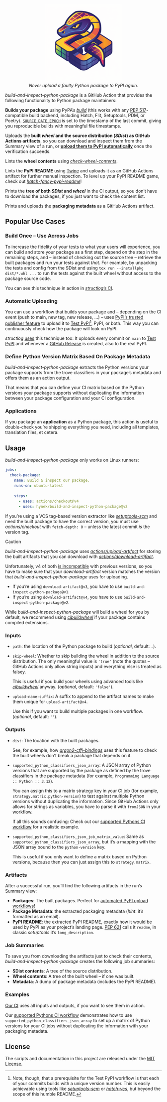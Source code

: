 <p align="center">
  <img alt="build-and-inspect-python-package logo" width="250" src=".github/logo.png" />
  <br/>
  <em>Never upload a faulty Python package to PyPI again.</em>
</p>

*build-and-inspect-python-package* is a GitHub Action that provides the following functionality to Python package maintainers:

**Builds your package** using PyPA’s [*build*](https://pypi.org/project/build/) (this works with any [PEP 517](https://peps.python.org/pep-0517/)-compatible build backend, including Hatch, Flit, Setuptools, PDM, or Poetry).
[`SOURCE_DATE_EPOCH`](https://reproducible-builds.org/specs/source-date-epoch/) is set to the timestamp of the last commit, giving you reproducible builds with meaningful file timestamps.

Uploads the **built *wheel* and the source distribution (*SDist*) as GitHub Actions artifacts**, so you can download and inspect them from the Summary view of a run, or [**upload them to PyPI automatically**][automated] once the verification succeeds.

Lints the **wheel contents** using [*check-wheel-contents*](https://pypi.org/project/check-wheel-contents/).

Lints the **PyPI README** using [Twine](https://pypi.org/project/twine/) and uploads it as an GitHub Actions artifact for further manual inspection.
To level up your PyPI README game, check out [*hatch-fancy-pypi-readme*](https://github.com/hynek/hatch-fancy-pypi-readme)!

Prints the **tree of both *SDist* and *wheel*** in the CI output, so you don’t have to download the packages, if you just want to check the content list.

Prints and uploads the **packaging metadata** as a GitHub Actions artifact.


## Popular Use Cases

### Build Once – Use Across Jobs

To increase the fidelity of your tests to what your users will experience, you can build and store your package as a first step, depend on the step in the remaining steps, and – instead of checking out the source tree – retrieve the built packages and run your tests against *that*.
For example, by unpacking the tests and config from the SDist and using `tox run --installpkg dist/*.whl ...` to run the tests against the built wheel without access to the package source code.

You can see this technique in action in [*structlog*’s CI](https://github.com/hynek/structlog/blob/main/.github/workflows/ci.yml).


### Automatic Uploading

You can use a workflow that builds your package and – depending on the CI event (push to main, new tag, new release, ...) – uses [PyPI’s trusted publisher feature](https://blog.pypi.org/posts/2023-04-20-introducing-trusted-publishers/) to upload it to [Test PyPI](https://test.pypi.org)[^unique], PyPI, or both.
This way you can continuously check how the package will look on PyPI.

*structlog* [uses](https://github.com/hynek/structlog/blob/main/.github/workflows/pypi-package.yml) this technique too:
It uploads every commit on `main` to [Test PyPI](https://test.pypi.org/project/structlog/#history) and whenever a [GitHub Release](https://github.com/hynek/structlog/releases) is created, also to the real PyPI.

[^unique]: Note, though, that a prerequisite for the Test PyPI workflow is that each of your commits builds with a unique version number.
  This is easily achievable using tools like [*setuptools-scm*](https://setuptools-scm.readthedocs.io/) or [*hatch-vcs*](https://github.com/ofek/hatch-vcs), but beyond the scope of this humble README.


### Define Python Version Matrix Based On Package Metadata

*build-and-inspect-python-package* extracts the Python versions your package supports from the trove classifiers in your package’s metadata and offers them as an action output.

That means that you can define your CI matrix based on the Python versions your package supports without duplicating the information between your package configuration and your CI configuration.


### Applications

If you package an **application** as a Python package, this action is useful to double-check you’re shipping everything you need, including all templates, translation files, et cetera.


## Usage

*build-and-inspect-python-package* only works on Linux runners:

```yaml
jobs:
  check-package:
    name: Build & inspect our package.
    runs-on: ubuntu-latest

    steps:
      - uses: actions/checkout@v4
      - uses: hynek/build-and-inspect-python-package@v2
```

If you’re using a VCS tag-based version extractor like [*setuptools-scm*] and need the built package to have the correct version, you must use *actions/checkout* with `fetch-depth: 0` – unless the latest commit _is_ the version tag.

> [!CAUTION]
> *build-and-inspect-python-package* uses [*actions/upload-artifact*](https://github.com/actions/upload-artifact) for storing the built artifacts that you can download with [*actions/download-artifact*](https://github.com/actions/download-artifact).
>
> Unfortunately, v4 of both [is incompatible](https://github.blog/changelog/2023-12-14-github-actions-artifacts-v4-is-now-generally-available/) with previous versions, so you have to make sure that your *download-artifact* version matches the version that *build-and-inspect-python-package* uses for uploading.
>
> - If you’re using `download-artifact@v3`, you have to use `build-and-inspect-python-package@v1`.
> - If you’re using `download-artifact@v4`, you have to use `build-and-inspect-python-package@v2`.

While *build-and-inspect-python-package* will build a wheel for you by default, we recommend using [*cibuildwheel*] if your package contains compiled extensions.


### Inputs

- `path`: the location of the Python package to build (*optional*, default: `.`).
- `skip-wheel`: Whether to skip building the wheel in addition to the source distribution.
  The only meaningful value is `'true'` (note the quotes – GitHub Actions only allow string inputs) and everything else is treated as falsey.

  This is useful if you build your wheels using advanced tools like [*cibuildwheel*] anyway.
  (*optional*, default: `'false'`).
- `upload-name-suffix`: A suffix to append to the artifact names to make them unique for `upload-artifact@v4`.

  Use this if you want to build multiple packages in one workflow.
  (*optional*, default: `''`).


### Outputs

- `dist`: The location with the built packages.

  See, for example, how [*argon2-cffi-bindings*](https://github.com/hynek/argon2-cffi-bindings/blob/daff9ceb693312ab8257c60db4cd1c13cd866a35/.github/workflows/ci.yml#L83-L97) uses this feature to check the built wheels don’t break a package that depends on it.

- `supported_python_classifiers_json_array`: A JSON array of Python versions that are supported by the package as defined by the trove classifiers in the package metadata (for example, `Programming Language :: Python :: 3.12`).

  You can assign this to a matrix strategy key in your CI job (for example, `strategy.matrix.python-version`) to test against multiple Python versions without duplicating the information.
  Since GitHub Actions only allows for strings as variables, you have to parse it with `fromJSON` in your workflow.

  If all this sounds confusing: Check out our [supported Pythons CI workflow] for a realistic example.

- `supported_python_classifiers_json_job_matrix_value`: Same as `supported_python_classifiers_json_array`, but it’s a mapping with the JSON array bound to the `python-version` key.

  This is useful if you only want to define a matrix based on Python versions, because then you can just assign this to `strategy.matrix`.


### Artifacts

After a successful run, you’ll find the following artifacts in the run’s Summary view:

- **Packages**: The built packages.
  Perfect for [automated PyPI upload workflows][automated]!
- **Package Metadata**: the extracted packaging metadata (*hint*: it’s formatted as an email).
- **PyPI README**: the extracted PyPI README, exactly how it would be used by PyPI as your project’s landing page.
  [PEP 621](https://peps.python.org/pep-0621/) calls it `readme`, in classic *setuptools* it’s `long_description`.


### Job Summaries

To save you from downloading the artifacts just to check their contents, *build-and-inspect-python-package* creates the following job summaries:

- **SDist contents**: A tree of the source distribution.
- **Wheel contents**: A tree of the built wheel – if one was built.
- **Metadata**: A dump of package metadata (includes the PyPI README).


### Examples

[Our CI](.github/workflows/ci.yml) uses all inputs and outputs, if you want to see them in action.

Our [supported Pythons CI workflow] demonstrates how to use `supported_python_classifiers_json_array` to set up a matrix of Python versions for your CI jobs without duplicating the information with your packaging metadata.


## License

The scripts and documentation in this project are released under the [MIT License](LICENSE).

[automated]: https://github.com/python-attrs/attrs/blob/main/.github/workflows/pypi-package.yml
[*cibuildwheel*]: https://cibuildwheel.pypa.io/
[*setuptools-scm*]: https://setuptools-scm.readthedocs.io/
[supported Pythons CI workflow]: .github/workflows/ci-supported-pythons.yml
